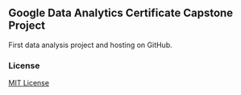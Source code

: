 ## Google Data Analytics Certificate Capstone Project

First data analysis project and hosting on GitHub.

### License

[MIT License](LICENSE)
